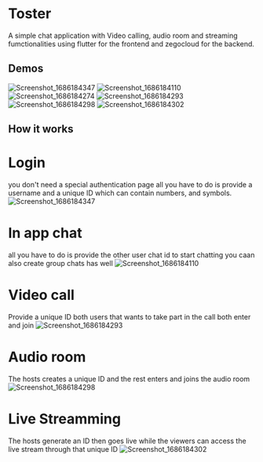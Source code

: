 # Toster
A simple chat application with Video calling, audio room and streaming
fumctionalities using flutter for the frontend and zegocloud for the 
backend.

## Demos
![Screenshot_1686184347](https://github.com/Tosin2289/Toster/assets/66890167/8f093aad-7832-4609-841c-9522ab569158)
![Screenshot_1686184110](https://github.com/Tosin2289/Toster/assets/66890167/78f5a082-3b27-4f99-99a0-289f2e13bca4)
![Screenshot_1686184274](https://github.com/Tosin2289/Toster/assets/66890167/31f59bff-d111-41b2-9675-0d90ec048ab5)
![Screenshot_1686184293](https://github.com/Tosin2289/Toster/assets/66890167/b18d0765-93d3-4211-afe1-e7f1daf0ee00)
![Screenshot_1686184298](https://github.com/Tosin2289/Toster/assets/66890167/ded1a1f0-6fe1-4dd0-a101-2b135c9a17f6)
![Screenshot_1686184302](https://github.com/Tosin2289/Toster/assets/66890167/faef9232-315f-4546-8f5b-79de368c93d2)

## How it works
# Login
you don't need a special authentication page all you have to do is 
provide a username and a unique ID which can contain numbers, and symbols.
![Screenshot_1686184347](https://github.com/Tosin2289/Toster/assets/66890167/8f093aad-7832-4609-841c-9522ab569158)

# In app chat
all you have to do is provide the other user chat id to start chatting
you caan also create group chats has well
![Screenshot_1686184110](https://github.com/Tosin2289/Toster/assets/66890167/78f5a082-3b27-4f99-99a0-289f2e13bca4)

# Video call
Provide a unique ID both users that wants to take part in the call both enter and join
![Screenshot_1686184293](https://github.com/Tosin2289/Toster/assets/66890167/22c066c2-e779-440c-a5ca-7e0768a57781)

# Audio room
The hosts creates a unique ID and the rest enters and joins the audio room
![Screenshot_1686184298](https://github.com/Tosin2289/Toster/assets/66890167/69a79639-cfd2-4ecb-8c30-870473222872)

# Live Streamming
The hosts generate an ID then goes live while the viewers can access the live stream through that unique ID
![Screenshot_1686184302](https://github.com/Tosin2289/Toster/assets/66890167/c1d07104-b82a-476b-9017-6dc657f2e664)

